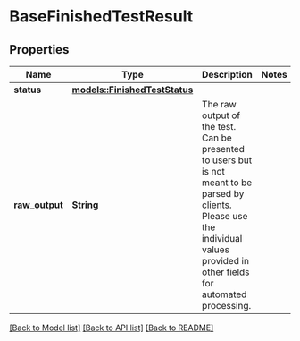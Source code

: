 # BaseFinishedTestResult

## Properties

Name | Type | Description | Notes
------------ | ------------- | ------------- | -------------
**status** | [**models::FinishedTestStatus**](FinishedTestStatus.md) |  | 
**raw_output** | **String** | The raw output of the test. Can be presented to users but is not meant to be parsed by clients. Please use the individual values provided in other fields for automated processing.  | 

[[Back to Model list]](../README.md#documentation-for-models) [[Back to API list]](../README.md#documentation-for-api-endpoints) [[Back to README]](../README.md)



